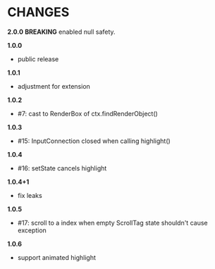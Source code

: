 # CHANGES

**2.0.0**
**BREAKING** enabled null safety.

**1.0.0**
* public release

**1.0.1**
* adjustment for extension

**1.0.2**
* #7: cast to RenderBox of ctx.findRenderObject()

**1.0.3**
* #15: InputConnection closed when calling highlight()

**1.0.4**
* #16: setState cancels highlight

**1.0.4+1**
* fix leaks

**1.0.5**
* #17: scroll to a index when empty ScrollTag state shouldn't cause exception

**1.0.6**
* support animated highlight